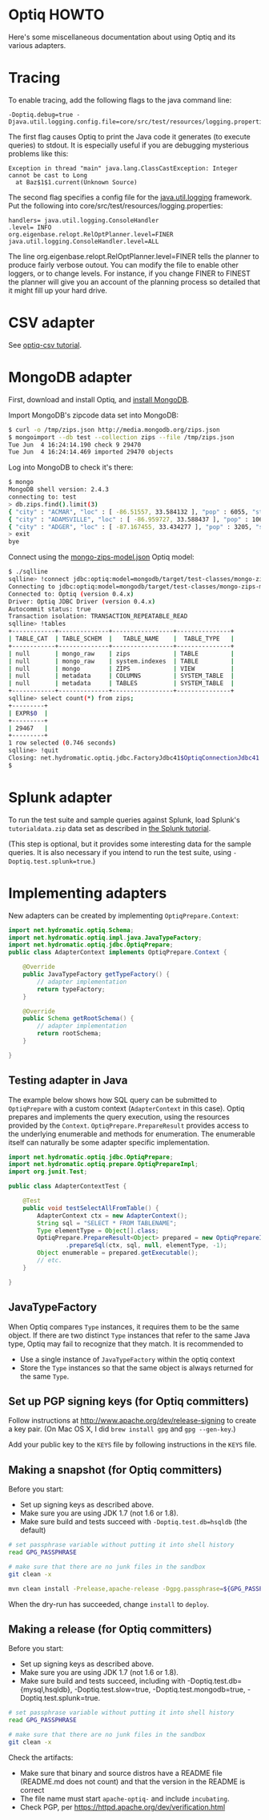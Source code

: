 # Optiq HOWTO

Here's some miscellaneous documentation about using Optiq and its various
adapters.

# Tracing

To enable tracing, add the following flags to the java command line:

```
-Doptiq.debug=true -Djava.util.logging.config.file=core/src/test/resources/logging.properties
```

The first flag causes Optiq to print the Java code it generates
(to execute queries) to stdout. It is especially useful if you are debugging
mysterious problems like this:

```
Exception in thread "main" java.lang.ClassCastException: Integer cannot be cast to Long
  at Baz$1$1.current(Unknown Source)
```

The second flag specifies a config file for
the <a href="http://docs.oracle.com/javase/7/docs/api/java/util/logging/package-summary.html">java.util.logging</a>
framework. Put the following into core/src/test/resources/logging.properties:

```properties
handlers= java.util.logging.ConsoleHandler
.level= INFO
org.eigenbase.relopt.RelOptPlanner.level=FINER
java.util.logging.ConsoleHandler.level=ALL
```

The line org.eigenbase.relopt.RelOptPlanner.level=FINER tells the planner to produce
fairly verbose outout. You can modify the file to enable other loggers, or to change levels.
For instance, if you change FINER to FINEST the planner will give you an account of the
planning process so detailed that it might fill up your hard drive.

# CSV adapter

See <a href="https://github.com/julianhyde/optiq-csv/blob/master/TUTORIAL.md">optiq-csv
tutorial</a>.

# MongoDB adapter

First, download and install Optiq,
and <a href="http://www.mongodb.org/downloads">install MongoDB</a>.

Import MongoDB's zipcode data set into MongoDB:

```bash
$ curl -o /tmp/zips.json http://media.mongodb.org/zips.json
$ mongoimport --db test --collection zips --file /tmp/zips.json
Tue Jun  4 16:24:14.190 check 9 29470
Tue Jun  4 16:24:14.469 imported 29470 objects
```

Log into MongoDB to check it's there:

```bash
$ mongo
MongoDB shell version: 2.4.3
connecting to: test
> db.zips.find().limit(3)
{ "city" : "ACMAR", "loc" : [ -86.51557, 33.584132 ], "pop" : 6055, "state" : "AL", "_id" : "35004" }
{ "city" : "ADAMSVILLE", "loc" : [ -86.959727, 33.588437 ], "pop" : 10616, "state" : "AL", "_id" : "35005" }
{ "city" : "ADGER", "loc" : [ -87.167455, 33.434277 ], "pop" : 3205, "state" : "AL", "_id" : "35006" }
> exit
bye
```

Connect using the <a href="https://github.com/julianhyde/optiq/blob/master/mongodb/src/test/resources/mongo-zips-model.json">mongo-zips-model.json</a> Optiq model:
```bash
$ ./sqlline
sqlline> !connect jdbc:optiq:model=mongodb/target/test-classes/mongo-zips-model.json admin admin
Connecting to jdbc:optiq:model=mongodb/target/test-classes/mongo-zips-model.json
Connected to: Optiq (version 0.4.x)
Driver: Optiq JDBC Driver (version 0.4.x)
Autocommit status: true
Transaction isolation: TRANSACTION_REPEATABLE_READ
sqlline> !tables
+------------+--------------+-----------------+---------------+
| TABLE_CAT  | TABLE_SCHEM  |   TABLE_NAME    |  TABLE_TYPE   |
+------------+--------------+-----------------+---------------+
| null       | mongo_raw    | zips            | TABLE         |
| null       | mongo_raw    | system.indexes  | TABLE         |
| null       | mongo        | ZIPS            | VIEW          |
| null       | metadata     | COLUMNS         | SYSTEM_TABLE  |
| null       | metadata     | TABLES          | SYSTEM_TABLE  |
+------------+--------------+-----------------+---------------+
sqlline> select count(*) from zips;
+---------+
| EXPR$0  |
+---------+
| 29467   |
+---------+
1 row selected (0.746 seconds)
sqlline> !quit
Closing: net.hydromatic.optiq.jdbc.FactoryJdbc41$OptiqConnectionJdbc41
$
```

# Splunk adapter

To run the test suite and sample queries against Splunk,
load Splunk's `tutorialdata.zip` data set as described in
<a href="http://docs.splunk.com/Documentation/Splunk/6.0.2/PivotTutorial/GetthetutorialdataintoSplunk">the Splunk tutorial</a>.

(This step is optional, but it provides some interesting data for the sample
queries. It is also necessary if you intend to run the test suite, using
`-Doptiq.test.splunk=true`.)

# Implementing adapters

New adapters can be created by implementing `OptiqPrepare.Context`:

```java
import net.hydromatic.optiq.Schema;
import net.hydromatic.optiq.impl.java.JavaTypeFactory;
import net.hydromatic.optiq.jdbc.OptiqPrepare;
public class AdapterContext implements OptiqPrepare.Context {

    @Override
    public JavaTypeFactory getTypeFactory() {
        // adapter implementation
        return typeFactory;
    }

    @Override
    public Schema getRootSchema() {
        // adapter implementation
        return rootSchema;
    }

}
```

## Testing adapter in Java

The example below shows how SQL query can be submitted to `OptiqPrepare` with a custom context (`AdapterContext` in this case). Optiq prepares and implements the query execution, using the resources provided by the `Context`. `OptiqPrepare.PrepareResult` provides access to the underlying enumerable and methods for enumeration. The enumerable itself can naturally be some adapter specific implementation.

```java
import net.hydromatic.optiq.jdbc.OptiqPrepare;
import net.hydromatic.optiq.prepare.OptiqPrepareImpl;
import org.junit.Test;

public class AdapterContextTest {

    @Test
    public void testSelectAllFromTable() {
        AdapterContext ctx = new AdapterContext();
        String sql = "SELECT * FROM TABLENAME";
        Type elementType = Object[].class;
        OptiqPrepare.PrepareResult<Object> prepared = new OptiqPrepareImpl()
                .prepareSql(ctx, sql, null, elementType, -1);
        Object enumerable = prepared.getExecutable();
        // etc.
    }

}
```

## JavaTypeFactory

When Optiq compares `Type` instances, it requires them to be the same object. If there are two distinct `Type` instances that refer to the same Java type, Optiq may fail to recognize that they match.
It is recommended to
-   Use a single instance of `JavaTypeFactory` within the optiq context
-   Store the `Type` instances so that the same object is always returned for the same `Type`.

## Set up PGP signing keys (for Optiq committers)

Follow instructions at http://www.apache.org/dev/release-signing to create a key pair. (On Mac OS X, I did `brew install gpg` and `gpg --gen-key`.)

Add your public key to the `KEYS` file by following instructions in the `KEYS` file.

## Making a snapshot (for Optiq committers)

Before you start:
* Set up signing keys as described above.
* Make sure you are using JDK 1.7 (not 1.6 or 1.8).
* Make sure build and tests succeed with `-Doptiq.test.db=hsqldb` (the default)

```bash
# set passphrase variable without putting it into shell history
read GPG_PASSPHRASE

# make sure that there are no junk files in the sandbox
git clean -x

mvn clean install -Prelease,apache-release -Dgpg.passphrase=${GPG_PASSPHRASE}
```

When the dry-run has succeeded, change `install` to `deploy`.

## Making a release (for Optiq committers)

Before you start:
* Set up signing keys as described above.
* Make sure you are using JDK 1.7 (not 1.6 or 1.8).
* Make sure build and tests succeed, including with -Doptiq.test.db={mysql,hsqldb}, -Doptiq.test.slow=true, -Doptiq.test.mongodb=true, -Doptiq.test.splunk=true.

```bash
# set passphrase variable without putting it into shell history
read GPG_PASSPHRASE

# make sure that there are no junk files in the sandbox
git clean -x

```

Check the artifacts:
* Make sure that binary and source distros have a README file (README.md does not count) and that the version in the README is correct
* The file name must start `apache-optiq-` and include `incubating`.
* Check PGP, per https://httpd.apache.org/dev/verification.html

